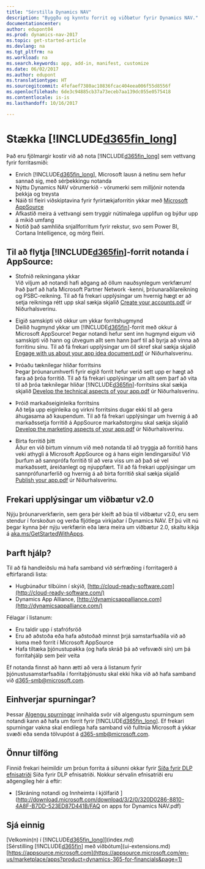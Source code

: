 ```yaml
---
title: "Sérstilla Dynamics NAV"
description: "Byggðu og kynntu forrit og viðbætur fyrir Dynamics NAV."
documentationcenter: 
author: edupont04
ms.prod: dynamics-nav-2017
ms.topic: get-started-article
ms.devlang: na
ms.tgt_pltfrm: na
ms.workload: na
ms.search.keywords: app, add-in, manifest, customize
ms.date: 06/02/2017
ms.author: edupont
ms.translationtype: HT
ms.sourcegitcommit: 4fefaef7380ac10836fcac404eea006f55d8556f
ms.openlocfilehash: 6de3c94885cb37a73eceb7aa139dc055e0575418
ms.contentlocale: is-is
ms.lasthandoff: 10/16/2017

---
```

# <a name="extending-included365finlongincludesd365finlongmdmd"></a>Stækka [!INCLUDE[d365fin_long](includes/d365fin_long_md.md)]
Það eru fjölmargir kostir við að nota [!INCLUDE[d365fin_long](includes/d365fin_long_md.md)] sem vettvang fyrir forritasmiði:

* Enrich [!INCLUDE[d365fin_long](includes/d365fin_long_md.md)], Microsoft lausn á netinu sem hefur sannað sig, með sérþekkingu notanda  
* Nýttu Dynamics NAV vörumerkið - vörumerki sem milljónir notenda þekkja og treysta  
* Náið til fleiri viðskiptavina fyrir fyrirtækjaforritin ykkar með [Microsoft AppSource](https://appsource.microsoft.com/)  
* Afkastið meira á vettvangi sem tryggir nútímalega upplifun og býður upp á mikið umfang  
* Notið það samhliða snjallforritum fyrir rekstur, svo sem Power BI, Cortana Intelligence, og mörg fleiri.  

## <a name="to-bring-your-included365finincludesd365finmdmd-app-into-appsource"></a>Til að flytja [!INCLUDE[d365fin](includes/d365fin_md.md)]-forrit notanda í AppSource:
+ Stofnið reikningana ykkar  
Við viljum að notandi hafi aðgang að öllum nauðsynlegum verkfærum! Það þarf að hafa Microsoft Partner Network -kenni, þróunaraðilareikning og PSBC-reikning.
Til að fá frekari upplýsingar um hvernig hægt er að setja reikninga rétt upp skal sækja skjalið [Create your accounts.pdf](https://go.microsoft.com/fwlink/?linkid=841514) úr Niðurhalsverinu.

+ Eigið samskipti við okkur um ykkar forritshugmynd  
Deilið hugmynd ykkar um [!INCLUDE[d365fin](includes/d365fin_md.md)]-forrit með okkur á Microsoft AppSource! Þegar notandi hefur sent inn hugmynd eigum við samskipti við hann og útvegum allt sem hann þarf til að byrja að vinna að forritinu sínu.
Til að fá frekari upplýsingar um öll skref skal sækja skjalið [Engage with us about your app idea document.pdf](https://go.microsoft.com/fwlink/?linkid=841515) úr Niðurhalsverinu.

+ Þróaðu tæknilegar hliðar forritsins    
Þegar þróunarumhverfi fyrir eigið forrit hefur verið sett upp er hægt að fara að þróa forritið.
Til að fá frekari upplýsingar um allt sem þarf að vita til að þróa tæknilegar hliðar  [!INCLUDE[d365fin](includes/d365fin_md.md)]-forritsins skal sækja skjalið [Develop the technical aspects of your app.pdf](https://go.microsoft.com/fwlink/?linkid=841516) úr Niðurhalsverinu.

+ Þróið markaðseiginleika forritsins  
Að telja upp eiginleika og virkni forritsins dugar ekki til að gera áhugasama að kaupendum. Til að fá frekari upplýsingar um hvernig á að markaðssetja forritið á AppSource markaðstorginu skal sækja skjalið [Develop the marketing aspects of your app.pdf](https://go.microsoft.com/fwlink/?linkid=841518) úr Niðurhalsverinu.

+ Birta forritið þitt  
Áður en við birtum vinnum við með notanda til að tryggja að forritið hans veki athygli á Microsoft AppSource og á hans eigin lendingarsíðu! Við þurfum að sannprófa forritið til að vera viss um að það sé vel markaðssett, áreiðanlegt og nýuppfært.
Til að fá frekari upplýsingar um sannprófunarferlið og hvernig á að birta forritið skal sækja skjalið [Publish your app.pdf](https://go.microsoft.com/fwlink/?linkid=841517) úr Niðurhalsverinu.

## <a name="learn-more-about-extensions-v20"></a>Frekari upplýsingar um viðbætur v2.0
Nýju þróunarverkfærin, sem gera þér kleift að búa til viðbætur v2.0, eru sem stendur í forskoðun og verða fljótlega virkjaðar í Dynamics NAV. Ef þú vilt nú þegar kynna þér nýju verkfærin eða læra meira um viðbætur 2.0, skaltu kíkja á [aka.ms/GetStartedWithApps](http://aka.ms/GetStartedWithApps).  

## <a name="need-help"></a>Þarft hjálp?
Til að fá handleiðslu má hafa samband við sérfræðing í forritagerð á eftirfarandi lista:

* Hugbúnaður tilbúinn í skýið, [http://cloud-ready-software.com](http://cloud-ready-software.com/)  
* Dynamics App Alliance, [http://dynamicsappalliance.com](http://dynamicsappalliance.com/)

Félagar í listanum:

* Eru taldir upp í stafrófsröð  
* Eru að aðstoða eða hafa aðstoðað minnst þrjá samstarfsaðila við að koma með forrit í Microsoft AppSource  
* Hafa tiltæka þjónustupakka (og hafa skráð þá að vefsvæði sín) um þá forritahjálp sem þeir veita  

Ef notanda finnst að hann ætti að vera á listanum fyrir þjónustusamstarfsaðila í forritaþjónustu skal ekki hika við að hafa samband við [d365-smb@microsoft.com](mailto:d365-smb@microsoft.com).

## <a name="questions"></a>Einhverjar spurningar?
Þessar [Algengu spurningar](https://go.microsoft.com/fwlink/?linkid=841520) innihalda svör við algengustu spurningum sem notandi kann að hafa um forrit fyrir [!INCLUDE[d365fin_long](includes/d365fin_long_md.md)]. Ef frekari spurningar vakna skal endilega hafa samband við fulltrúa Microsoft á ykkar svæði eða senda tölvupóst á [d365-smb@microsoft.com](mailto:d365-smb@microsoft.com).

## <a name="further-resources"></a>Önnur tilföng
Finnið frekari heimildir um þróun forrita á síðunni okkar fyrir [Síða fyrir DLP efnisatriði](https://mbspartner.microsoft.com/BFI/Topic/76) Síða fyrir DLP efnisatriði. Nokkur sérvalin efnisatriði eru aðgengileg hér á eftir:
-   [Skráning notandi og Innheimta í kjölfarið ](http://download.microsoft.com/download/3/2/0/320D0286-8810-4A8F-B7DD-523ED87D441B/FAQ on apps for Dynamics NAV.pdf)



## <a name="see-also"></a>Sjá einnig
[Velkomin(n) í [!INCLUDE[d365fin_long](includes/d365fin_long_md.md)]](index.md)  
[Sérstilling [!INCLUDE[d365fin](includes/d365fin_md.md)] með viðbótum](ui-extensions.md)  
[https://appsource.microsoft.com](https://appsource.microsoft.com/en-us/marketplace/apps?product=dynamics-365-for-financials&page=1)

